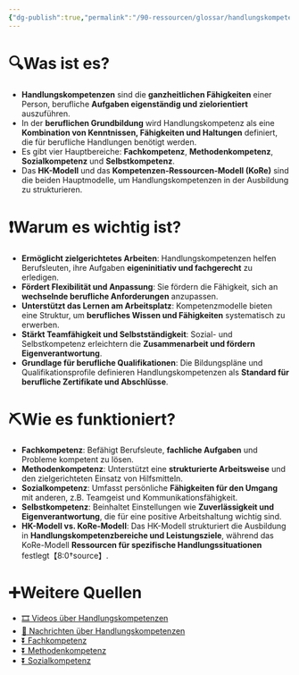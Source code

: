 ```yaml
---
{"dg-publish":true,"permalink":"/90-ressourcen/glossar/handlungskompetenzen/"}
---
```


# 🔍Was ist es?
- **Handlungskompetenzen** sind die **ganzheitlichen Fähigkeiten** einer Person, berufliche **Aufgaben eigenständig und zielorientiert** auszuführen.
- In der **beruflichen Grundbildung** wird Handlungskompetenz als eine **Kombination von Kenntnissen, Fähigkeiten und Haltungen** definiert, die für berufliche Handlungen benötigt werden.
- Es gibt vier Hauptbereiche: **Fachkompetenz**, **Methodenkompetenz**, **Sozialkompetenz** und **Selbstkompetenz**.
- Das **HK-Modell** und das **Kompetenzen-Ressourcen-Modell (KoRe)** sind die beiden Hauptmodelle, um Handlungskompetenzen in der Ausbildung zu strukturieren.

# ❗Warum es wichtig ist?
- **Ermöglicht zielgerichtetes Arbeiten**: Handlungskompetenzen helfen Berufsleuten, ihre Aufgaben **eigeninitiativ und fachgerecht** zu erledigen.
- **Fördert Flexibilität und Anpassung**: Sie fördern die Fähigkeit, sich an **wechselnde berufliche Anforderungen** anzupassen.
- **Unterstützt das Lernen am Arbeitsplatz**: Kompetenzmodelle bieten eine Struktur, um **berufliches Wissen und Fähigkeiten** systematisch zu erwerben.
- **Stärkt Teamfähigkeit und Selbstständigkeit**: Sozial- und Selbstkompetenz erleichtern die **Zusammenarbeit und fördern Eigenverantwortung**.
- **Grundlage für berufliche Qualifikationen**: Die Bildungspläne und Qualifikationsprofile definieren Handlungskompetenzen als **Standard für berufliche Zertifikate und Abschlüsse**.

# ⛏Wie es funktioniert?
- **Fachkompetenz**: Befähigt Berufsleute, **fachliche Aufgaben** und Probleme kompetent zu lösen.
- **Methodenkompetenz**: Unterstützt eine **strukturierte Arbeitsweise** und den zielgerichteten Einsatz von Hilfsmitteln.
- **Sozialkompetenz**: Umfasst persönliche **Fähigkeiten für den Umgang** mit anderen, z.B. Teamgeist und Kommunikationsfähigkeit.
- **Selbstkompetenz**: Beinhaltet Einstellungen wie **Zuverlässigkeit und Eigenverantwortung**, die für eine positive Arbeitshaltung wichtig sind.
- **HK-Modell vs. KoRe-Modell**: Das HK-Modell strukturiert die Ausbildung in **Handlungskompetenzbereiche und Leistungsziele**, während das KoRe-Modell **Ressourcen für spezifische Handlungssituationen** festlegt【8:0†source】.

# ➕Weitere Quellen
- [🎞 Videos über Handlungskompetenzen](https://www.google.ch/search?q=Handlungskompetenzen&tbm=vid)
- [📰 Nachrichten über Handlungskompetenzen](https://www.google.ch/search?q=Handlungskompetenzen&nws=vid)
- [⏬ Fachkompetenz](https://www.google.ch/search?q=Fachkompetenz)
- [⏬ Methodenkompetenz](https://www.google.ch/search?q=Methodenkompetenz)
- [⏬ Sozialkompetenz](https://www.google.ch/search?q=Sozialkompetenz)